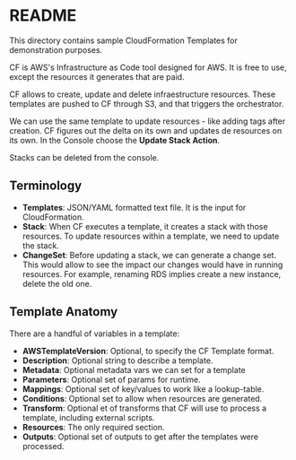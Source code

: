 # README

This directory contains sample CloudFormation Templates for demonstration purposes. 

CF is AWS's Infrastructure as Code tool designed for AWS. It is free to use, except the resources it generates that are 
paid.

CF allows to create, update and delete infraestructure resources. These templates are pushed to CF through S3, and that 
triggers the orchestrator.


We can use the same template to update resources - like adding tags after creation. CF figures out 
the delta on its own and updates de resources on its own. In the Console choose the **Update Stack Action**.

Stacks can be deleted from the console.

## Terminology  

* **Templates**: JSON/YAML formatted text file. It is the input for CloudFormation.
* **Stack**: When CF executes a template, it creates a stack with those resources. To update resources within a template, 
  we need to update the stack.
* **ChangeSet**: Before updating a stack, we can generate a change set. This would allow to see the impact our changes 
  would have in running resources. For example, renaming RDS implies create a new instance, delete the old one.
  
## Template Anatomy  
There are a handful of variables in a template:

* **AWSTemplateVersion**: Optional, to specify the CF Template format.
* **Description**: Optional string to describe a template.
* **Metadata**: Optional metadata vars we can set for a template
* **Parameters**: Optional set of params for runtime.
* **Mappings**: Optional set of key/values to work like a lookup-table.
* **Conditions**: Optional set to allow when resources are generated.
* **Transform**: Optional et of transforms that CF will use to process a template, including external scripts.
* **Resources**: The only required section.
* **Outputs**: Optional set of outputs to get after the templates were processed.
